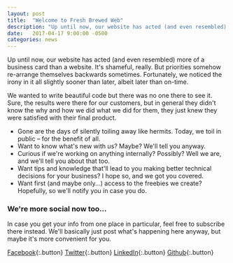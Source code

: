 ```yaml
---
layout: post
title:  "Welcome to Fresh Brewed Web"
description: "Up until now, our website has acted (and even resembled) more of a business card than a website. That's about to change. We want to keep you up to date with what we're doing."
date:   2017-04-17 9:00:00 -0500
categories: news
---
```

Up until now, our website has acted (and even resembled) more of a business card than a website. It's shameful, really. But priorities somehow re-arrange themselves backwards sometimes. Fortunately, we noticed the irony in it all slightly sooner than later, albeit later than on-time.

We wanted to write beautiful code but there was no one there to see it. Sure, the results were there for our customers, but in general they didn't know the why and how we did what we did for them, they just knew they were satisfied with their final product.

- Gone are the days of silently toiling away like hermits. Today, we toil in public – for the benefit of all.
- Want to know what's new with us? Maybe? We'll tell you anyway.
- Curious if we're working on anything internally? Possibly? Well we are, and we'll tell you about that too.
- Want tips and knowledge that'll lead to you making better technical decisions for your business? I hope so, and we got you covered.
- Want first (and maybe only...) access to the freebies we create? Hopefully, so we'll notify you in case you do.

### We're more social now too...

In case you get your info from one place in particular, feel free to subscribe there instead. We'll basically just post what's happening here anyway, but maybe it's more convenient for you.

[<i class="fa fa-facebook-square"></i> Facebook](https://www.facebook.com/FreshBrewedWebMTL/){:.button}
[<i class="fa fa-twitter"></i> Twitter](https://twitter.com/freshbreweddev){:.button}
[<i class="fa fa-linkedin-square"></i> LinkedIn](https://www.linkedin.com/in/greghunt/){:.button}
[<i class="fa fa-github"></i> Github](https://github.com/freshbrewedweb){:.button}

